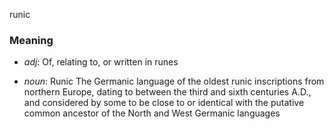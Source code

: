 runic
### Meaning
+ _adj_: Of, relating to, or written in runes

+ _noun_: Runic The Germanic language of the oldest runic inscriptions from northern Europe, dating to between the third and sixth centuries A.D., and considered by some to be close to or identical with the putative common ancestor of the North and West Germanic languages
